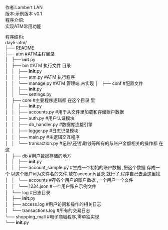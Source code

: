 作者:Lambert LAN  
版本:示例版本 v0.1  
程序介绍:  
    实现ATM常用功能  

程序结构:  
day5-atm/  
├── README  
├── atm #ATM主程目录  
│   ├── __init__.py  
│   ├── bin #ATM 执行文件 目录  
│   │   ├── __init__.py  
│   │   ├── atm.py  #ATM 执行程序  
│   │   └── manage.py #ATM 管理端,未实现
│   ├── conf #配置文件  
│   │   ├── __init__.py  
│   │   └── settings.py  
│   ├── core #主要程序逻辑都 在这个目录 里  
│   │   ├── __init__.py  
│   │   ├── accounts.py  #用于从文件里加载和存储账户数据  
│   │   ├── auth.py      #用户认证模块  
│   │   ├── db_handler.py   #数据库连接引擎  
│   │   ├── logger.py       #日志记录模块  
│   │   ├── main.py         #主逻辑交互程序  
│   │   └── transaction.py  #记账\还钱\取钱等所有的与账户金额相关的操作都 在这  
│   ├── db  #用户数据存储的地方  
│   │   ├── __init__.py  
│   │   ├── account_sample.py #生成一个初始的账户数据 ,把这个数据 存成一个 以这个账户id为文件名的文件,放在accounts目录 就行了,程序自己去会这里找 
│   │   └── accounts #存各个用户的账户数据 ,一个用户一个文件  
│   │       └── 1234.json #一个用户账户示例文件  
│   └── log #日志目录  
│       ├── __init__.py  
│       ├── access.log #用户访问和操作的相关日志  
│       └── transactions.log    #所有的交易日志  
└── shopping_mall #电子商城程序,需单独实现  
    └── __init__.py
